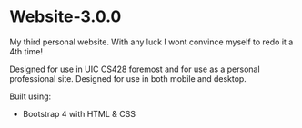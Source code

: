 # Website-3.0.0
My third personal website. With any luck I wont convince myself to redo it a 4th time!

Designed for use in UIC CS428 foremost and for use as a personal professional site. Designed for use in both mobile and desktop.

Built using:
- Bootstrap 4 with HTML & CSS
